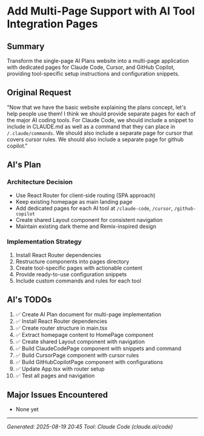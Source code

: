 # Add Multi-Page Support with AI Tool Integration Pages

## Summary

Transform the single-page AI Plans website into a multi-page application with dedicated pages for Claude Code, Cursor, and GitHub Copilot, providing tool-specific setup instructions and configuration snippets.

## Original Request

"Now that we have the basic website explaining the plans concept, let's help people use them! I think we should provide separate pages for each of the major AI coding tools. For Claude Code, we should include a snippet to include in CLAUDE.md as well as a command that they can place in `/.claude/commands`. We should also include a separate page for cursor that covers cursor rules. We should also include a separate page for github copilot."

## AI's Plan

### Architecture Decision

- Use React Router for client-side routing (SPA approach)
- Keep existing homepage as main landing page
- Add dedicated pages for each AI tool at `/claude-code`, `/cursor`, `/github-copilot`
- Create shared Layout component for consistent navigation
- Maintain existing dark theme and Remix-inspired design

### Implementation Strategy

1. Install React Router dependencies
2. Restructure components into pages directory
3. Create tool-specific pages with actionable content
4. Provide ready-to-use configuration snippets
5. Include custom commands and rules for each tool

## AI's TODOs

1. ✅ Create AI Plan document for multi-page implementation
2. ✅ Install React Router dependencies
3. ✅ Create router structure in main.tsx
4. ✅ Extract homepage content to HomePage component
5. ✅ Create shared Layout component with navigation
6. ✅ Build ClaudeCodePage component with snippets and command
7. ✅ Build CursorPage component with cursor rules
8. ✅ Build GitHubCopilotPage component with configurations
9. ✅ Update App.tsx with router setup
10. ✅ Test all pages and navigation

## Major Issues Encountered

- None yet

---

_Generated: 2025-08-19 20:45_
_Tool: Claude Code (claude.ai/code)_
